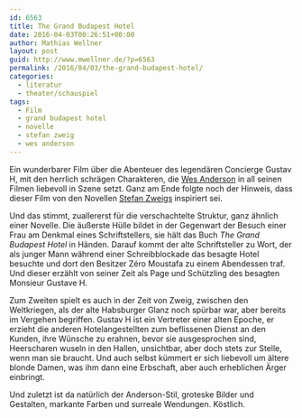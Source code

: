 ```yaml
---
id: 6563
title: The Grand Budapest Hotel
date: 2016-04-03T00:26:51+00:00
author: Mathias Wellner
layout: post
guid: http://www.mwellner.de/?p=6563
permalink: /2016/04/03/the-grand-budapest-hotel/
categories:
  - literatur
  - theater/schauspiel
tags:
  - Film
  - grand budapest hotel
  - novelle
  - stefan zweig
  - wes anderson
---
```

Ein wunderbarer Film über die Abenteuer des legendären Concierge Gustav H, mit den herrlich schrägen Charakteren, die <a href="https://de.wikipedia.org/wiki/Wes_Anderson" title="Wes Anderson" target="_blank">Wes Anderson</a> in all seinen Filmen liebevoll in Szene setzt. Ganz am Ende folgte noch der Hinweis, dass dieser Film von den Novellen <a href="https://de.wikipedia.org/wiki/Stefan_Zweig" title="Stefan Zweig" target="_blank">Stefan Zweigs</a> inspiriert sei. 

Und das stimmt, zuallererst für die verschachtelte Struktur, ganz ähnlich einer Novelle. Die äußerste Hülle bildet in der Gegenwart der Besuch einer Frau am Denkmal eines Schriftstellers, sie hält das Buch _The Grand Budapest Hotel_ in Händen. Darauf kommt der alte Schriftsteller zu Wort, der als junger Mann während einer Schreibblockade das besagte Hotel besuchte und dort den Besitzer Zéro Moustafa zu einem Abendessen traf. Und dieser erzählt von seiner Zeit als Page und Schützling des besagten Monsieur Gustave H. 

Zum Zweiten spielt es auch in der Zeit von Zweig, zwischen den Weltkriegen, als der alte Habsburger Glanz noch spürbar war, aber bereits im Vergehen begriffen. Gustav H ist ein Vertreter einer alten Epoche, er erzieht die anderen Hotelangestellten zum beflissenen Dienst an den Kunden, ihre Wünsche zu erahnen, bevor sie ausgesprochen sind, Heerscharen wuseln in den Hallen, unsichtbar, aber doch stets zur Stelle, wenn man sie braucht. Und auch selbst kümmert er sich liebevoll um ältere blonde Damen, was ihm dann eine Erbschaft, aber auch erheblichen Ärger einbringt. 

Und zuletzt ist da natürlich der Anderson-Stil, groteske Bilder und Gestalten, markante Farben und surreale Wendungen. Köstlich.